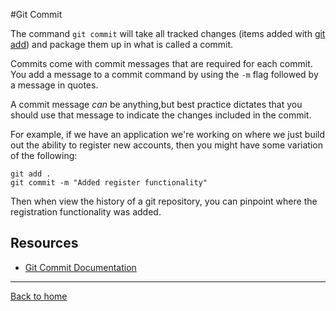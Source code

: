 #Git Commit

The command `git commit` will take all tracked changes (items added with [git add](./ADD.md)) and package them up in what is called a commit.

Commits come with commit messages that are required for each commit. You add a message to a commit command by using the `-m` flag followed by a message in quotes.

A commit message _can_ be anything,but best practice dictates that you should use that message to indicate the changes included in the commit.

For example, if we have an application we're working on where we just build out the ability to register new accounts, then you might have some variation of the following:

```
git add .
git commit -m "Added register functionality"
```

Then when view the history of a git repository, you can pinpoint where the registration functionality was added.

## Resources 

- [Git Commit Documentation](https://git-scm.com/docs/git-commit)

---

[Back to home](../README.MD)